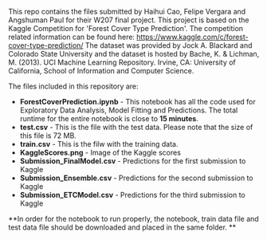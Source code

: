 This repo contains the files submitted by Haihui Cao, Felipe Vergara and Angshuman Paul for their W207 final project. This project is based on the Kaggle Competition for 'Forest Cover Type Prediction'. The competition related information can be found here:
https://www.kaggle.com/c/forest-cover-type-prediction/
The dataset was provided by Jock A. Blackard and Colorado State University and the dataset is hosted by Bache, K. & Lichman, M. (2013). UCI Machine Learning Repository. Irvine, CA: University of California, School of Information and Computer Science.


The files included in this repository are:
- **ForestCoverPrediction.ipynb** - This notebook has all the code used for Exploratory Data Analysis, Model Fitting and Predictions. The total runtime for the entire notebook is close to **15 minutes**. 
- **test.csv** - This is the file with the test data. Please note that the size of this file is 72 MB.
- **train.csv** - This is the filw with the training data.
- **KaggleScores.png** - Image of the Kaggle scores
- **Submission_FinalModel.csv** - Predictions for the first submission to Kaggle
- **Submission_Ensemble.csv** - Predictions for the second submission to Kaggle
- **Submission_ETCModel.csv** - Predictions for the third submission to Kaggle
	
**In order for the notebook to run properly, the notebook, train data file and test data file should be downloaded and placed in the same folder. **
